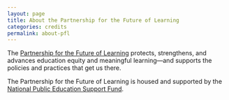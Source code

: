 ```yaml
---
layout: page
title: About the Partnership for the Future of Learning
categories: credits
permalink: about-pfl
---
```


The [Partnership for the Future of Learning](https://futureforlearning.org/) protects, strengthens, and advances education equity and meaningful learning—and supports the policies and practices that get us there.

The Partnership for the Future of Learning is housed and supported by the [National Public Education Support Fund](https://www.npesf.org/).
